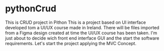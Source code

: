# pythonCrud
This is CRUD project in Pithon
This is a project based on UI interface developed tom a UI/UX course made in Ireland.
There will be files imported from a Figma design created at time the UI/UX course has been taken.
I'm just about to decide wich front end interface GUI and the start the software requirements.
Let's start the project applying the MVC Concept.
